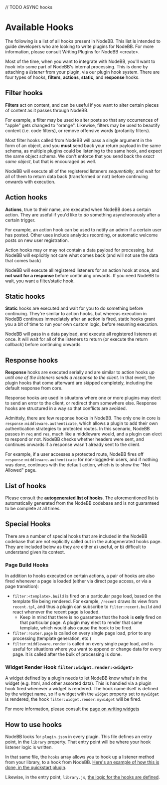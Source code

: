 // TODO ASYNC hooks

# Available Hooks

The following is a list of all hooks present in NodeBB. This list is intended to guide developers who are looking to write plugins for NodeBB. For more information, please consult Writing Plugins for NodeBB &lt;create&gt;.

Most of the time, when you want to integrate with NodeBB, you'll want to _hook_ into some part of NodeBB's internal processing. This is done by attaching a _listener_ from your plugin, via our plugin hook system. There are four types of hooks, **filters**, **actions**, **static**, and **response** hooks.

## Filter hooks

**Filters** act on content, and can be useful if you want to alter certain pieces of content as it passes through NodeBB.

For example, a filter may be used to alter posts so that any occurrences of "apple" gets changed to "orange". Likewise, filters may be used to beautify content (i.e. code filters), or remove offensive words (profanity filters).

Most filter hooks called from NodeBB will pass a single argument in the form of an object, and you **must** send back your return payload in the same schema, as multiple plugins could be listening to the same hook, and expect the same object schema. We don't enforce that you send back the *exact same object*, but that is encouraged as well.

NodeBB will execute all of the registered listeners _sequentially_, and wait for all of them to return data back (transformed or not) before continuing onwards with execution.

## Action hooks

**Actions**, true to their name, are executed when NodeBB does a certain action. They are useful if you'd like to *do* something asynchronously after a certain trigger.

For example, an action hook can be used to notify an admin if a certain user has posted. Other uses include analytics recording, or automatic welcome posts on new user registration.

Action hooks may or may not contain a data payload for processing, but NodeBB will explicitly not care what comes back (and will not use the data that comes back)

NodeBB will execute all registered listeners for an action hook at once, and **not wait for a response** before continuing onwards. If you need NodeBB to wait, you want a filter/static hook.

## Static hooks

**Static** hooks are executed and wait for you to do something before continuing. They're similar to action hooks, but whereas execution in NodeBB continues immediately after an action is fired, static hooks grant you a bit of time to run your own custom logic, before resuming execution.

NodeBB will pass in a data payload, and execute all registered listeners at once. It will wait for all of the listeners to return (or execute the return callback) before continuing onwards

## Response hooks

**Response** hooks are executed serially and are similar to action hooks _up until one of the listeners sends a response to the client_. In that event, the plugin hooks that come afterward are skipped completely, including the default response from core.

Response hooks are used in situatons where one or more plugins may elect to send an error to the client, or redirect them somewhere else. Response hooks are structured in a way so that conflicts are avoided.

Admittely, there are few response hooks in NodeBB. The only one in core is `response:middleware.authenticate`, which allows a plugin to add their own authentication strategies to protected routes. In this scenario, NodeBB passes in `req` and `res`, much like a middleware would, and a plugin can elect to respond or not. NodeBB checks whether headers were sent, and continues onwards if a response wasn't already sent to the client.

For example, if a user accesses a protected route, NodeBB fires off `response:middleware.authenticate` for non-logged-in users, and if nothing was done, continues with the default action, which is to show the "Not Allowed" page.

## List of hooks

Please consult the [**autogenerated list of hooks**](https://github.com/NodeBB/NodeBB/wiki/Hooks/). The aforementioned list is automatically generated from the NodeBB codebase and is not guaranteed to be complete at all times.

## Special Hooks

There are a number of special hooks that are included in the NodeBB codebase that are not explicitly called out in the autogenerated hooks page. They are included below as they are either a) useful, or b) difficult to understand given its context.

### Page Build Hooks

In addition to hooks executed on certain actions, a pair of hooks are also fired whenever a page is loaded (either via direct page access, or via a page transition):

* `filter:<template>.build` is fired on a particular page load, based on the template file being rendered. For example, `/recent` draws its view from `recent.tpl`, and thus a plugin can subscribe to `filter:recent.build` and react whenever the recent page is loaded.
    * Keep in mind that there is no guarantee that the hook is **only** fired on that particular page. A plugin may elect to render that same template, which would also cause the hook to be fired.
* `filter:router.page` is called on every single page load, prior to any processing (template generation, etc.)
* `filter:middleware.render` is called on every single page load, and is useful for situations where you want to append or change data for every page. It is called after the bulk of processing is done.

### Widget Render Hook `filter:widget.render:<widget>`

A widget defined by a plugin needs to let NodeBB know what's in the widget (e.g. html, and other assorted data). This is handled via a plugin hook fired whenever a widget is rendered. The hook name itself is defined by the widget name, so if a widget with the `widget` property set to `mywidget` is rendered, the hook `filter:widget.render:mywidget` will be fired.

For more information, please consult the [page on writing widgets](../widgets)

## How to use hooks

NodeBB looks for `plugin.json` in every plugin. This file defines an entry point, in the `library` property. That entry point will be where your hook listener logic is written.

In that same file, the `hooks` array allows you to hook up a listener method from your library, to a hook from NodeBB. [Here's an example of how this is done, in the quickstart plugin](https://github.com/NodeBB/nodebb-plugin-quickstart/blob/master/plugin.json#L5-L12).

Likewise, in the entry point, `library.js`, [the logic for the hooks are defined](https://github.com/NodeBB/nodebb-plugin-quickstart/blob/master/library.js#L7-L19).